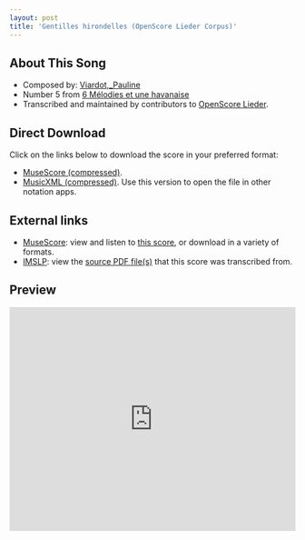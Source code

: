 ```yaml
---
layout: post
title: 'Gentilles hirondelles (OpenScore Lieder Corpus)'
---
```


## About This Song

- Composed by: [Viardot,_Pauline](https://fourscoreandmore.org/openscore/lieder/Viardot,_Pauline)
- Number 5 from [6 Mélodies et une havanaise](https://fourscoreandmore.org/openscore/lieder/Viardot,_Pauline/6_Mélodies_et_une_havanaise)
- Transcribed and maintained by contributors to [OpenScore Lieder].

[OpenScore Lieder]: https://musescore.com/openscore-lieder-corpus

## Direct Download

Click on the links below to download the score in your preferred format:
- [MuseScore (compressed)](https://github.com/openscore/lieder/blob/main/scores/Viardot,_Pauline/6_Mélodies_et_une_havanaise/5_Gentilles_hirondelles/lc6641060.mscz?raw=true).
- [MusicXML (compressed)](https://github.com/openscore/lieder/blob/main/scores/Viardot,_Pauline/6_Mélodies_et_une_havanaise/5_Gentilles_hirondelles/lc6641060.mxl?raw=true). Use this version to open the file in other notation apps.

## External links

- [MuseScore]: view and listen to [this score][MuseScore], or download in a variety of formats.
- [IMSLP]: view the [source PDF file(s)][IMSLP] that this score was transcribed from.

[MuseScore]: https://musescore.com/score/6641060
[IMSLP]: https://imslp.org/wiki/Special:ReverseLookup/557090

## Preview

<iframe width="100%" height="394" src="https://musescore.com/openscore-lieder-corpus/scores/6641060/embed" frameborder="0" allowfullscreen allow="autoplay; fullscreen"></iframe>
